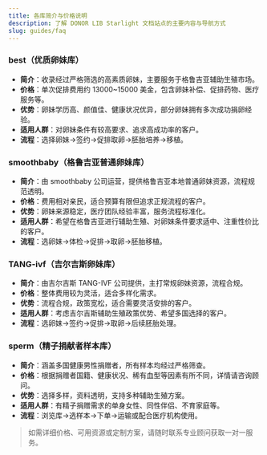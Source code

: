 ```yaml
---
title: 各库简介与价格说明
description: 了解 DONOR LIB Starlight 文档站点的主要内容与导航方式
slug: guides/faq
---
```



### best（优质卵妹库）
- **简介**：收录经过严格筛选的高素质卵妹，主要服务于格鲁吉亚辅助生殖市场。
- **价格**：单次促排费用约 13000~15000 美金，包含卵妹补偿、促排药物、医疗服务等。
- **优势**：卵妹学历高、颜值佳、健康状况优异，部分卵妹拥有多次成功捐卵经验。
- **适用人群**：对卵妹条件有较高要求、追求高成功率的客户。
- **流程**：选择卵妹→签约→促排取卵→胚胎培养→移植。

### smoothbaby（格鲁吉亚普通卵妹库）
- **简介**：由 smoothbaby 公司运营，提供格鲁吉亚本地普通卵妹资源，流程规范透明。
- **价格**：费用相对亲民，适合预算有限但追求正规流程的客户。
- **优势**：卵妹来源稳定，医疗团队经验丰富，服务流程标准化。
- **适用人群**：希望在格鲁吉亚进行辅助生殖、对卵妹条件要求适中、注重性价比的客户。
- **流程**：选卵妹→体检→促排→取卵→胚胎移植。

### TANG-ivf（吉尔吉斯卵妹库）
- **简介**：由吉尔吉斯 TANG-IVF 公司提供，主打常规卵妹资源，流程合规。
- **价格**：整体费用较为灵活，适合多样化需求。
- **优势**：流程合规，政策宽松，适合需要灵活安排的客户。
- **适用人群**：考虑吉尔吉斯辅助生殖政策优势、希望多国选择的客户。
- **流程**：选卵妹→签约→促排→取卵→后续胚胎处理。

### sperm（精子捐献者样本库）
- **简介**：涵盖多国健康男性捐赠者，所有样本均经过严格筛查。
- **价格**：根据捐赠者国籍、健康状况、稀有血型等因素有所不同，详情请咨询顾问。
- **优势**：选择多样，资料透明，支持多种辅助生殖方案。
- **适用人群**：有精子捐赠需求的单身女性、同性伴侣、不育家庭等。
- **流程**：浏览库→选样本→下单→运输或配合医疗机构使用。

> 如需详细价格、可用资源或定制方案，请随时联系专业顾问获取一对一服务。



